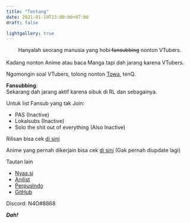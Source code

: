 ```yaml
---
title: "Tentang"
date: 2021-01-19T13:00:00+07:00
draft: false

lightgallery: true
---
```


<center>Hanyalah seorang manusia yang hobi<s> fansubbing</s> nonton VTubers.</center><br>
Kadang nonton Anime atau baca Manga tapi dah jarang karena VTubers.

Ngomongin soal VTubers, tolong nonton [Towa](https://www.youtube.com/channel/UC1uv2Oq6kNxgATlCiez59hw), tenQ.

**Fansubbing**:<br>
Sekarang dah jarang aktif karena sibuk di RL dan sebagainya.

Untuk list Fansub yang tak Join:
- PAS (Inactive)
- Lokalsubs (Inactive)
- Solo the shit out of everything (Also Inactive)

Rilisan bisa cek [di sini](https://blog.n4o.xyz/release)

Anime yang pernah dikerjain bisa cek [di sini](https://git.io/fpKjh) (Gak pernah diupdate lagi)

Tautan lain
- [Nyaa.si](https://nyaa.si/user/NoAiOne)
- [Anilist](https://anilist.co/user/NoAiOne)
- [PerpusIndo](https://www.perpusindo.info/user/N4O)
- [GitHub](https://github.com/noaione)

Discord: N4O#8868

***Dah!***